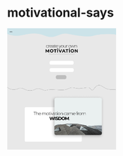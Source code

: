 # motivational-says
<img 
    src="./Slide 16_9 - 1.jpg" 
    alt="Alt text" 
    style="width: 50%"
    >

